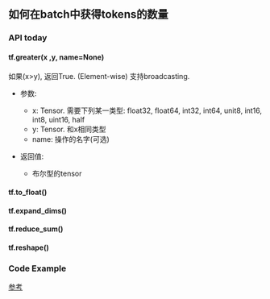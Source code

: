 ## 如何在batch中获得tokens的数量

### API today

#### tf.greater(x ,y, name=None)

如果(x>y), 返回True. (Element-wise)
支持broadcasting.
- 参数:
  - x: Tensor. 需要下列某一类型: float32, float64, int32, int64, unit8, int16, int8, uint16, half
  - y: Tensor. 和x相同类型
  - name: 操作的名字(可选)

- 返回值:
  - 布尔型的tensor
  
#### tf.to_float()

#### tf.expand_dims()

#### tf.reduce_sum()

#### tf.reshape()

### Code Example

[参考](../Code/models/simplefunc/simpleFunctions.py)


